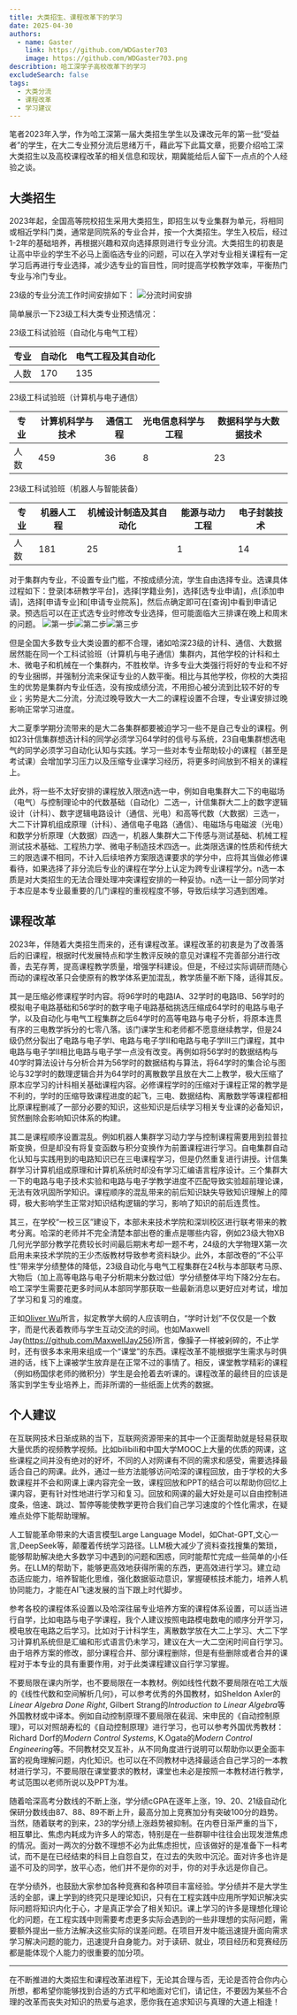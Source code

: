 ```yaml
---
title: 大类招生、课程改革下的学习
date: 2025-04-30
authors:
  - name: Gaster
    link: https://github.com/WDGaster703
    image: https://github.com/WDGaster703.png
describtion: 哈工深学子高校改革下的学习
excludeSearch: false
tags:
  - 大类分流
  - 课程改革
  - 学习建议
---
```


笔者2023年入学，作为哈工深第一届大类招生学生以及课改元年的第一批“受益者”的学生，在大二专业预分流后思绪万千，藉此写下此篇文章，扼要介绍哈工深大类招生以及高校课程改革的相关信息和现状，期冀能给后人留下一点点的个人经验之谈。

## 大类招生

2023年起，全国高等院校招生采用大类招生，即招生以专业集群为单元，将相同或相近学科门类，通常是同院系的专业合并，按一个大类招生。学生入校后，经过1-2年的基础培养，再根据兴趣和双向选择原则进行专业分流。大类招生的初衷是让高中毕业的学生不必马上面临选专业的问题，可以在入学对专业相关课程有一定学习后再进行专业选择，减少选专业的盲目性，同时提高学校教学效率，平衡热门专业与冷门专业。

23级的专业分流工作时间安排如下：
![分流时间安排](images/分流时间安排.jpg)

简单展示一下23级工科大类专业预选情况：

23级工科试验班（自动化与电气工程）

|专业|自动化|电气工程及其自动化|
|---|--------|---------|
|人数|170|135|

23级工科试验班（计算机与电子通信）

|专业|计算机科学与技术|通信工程|光电信息科学与工程|数据科学与大数据技术|
|---|--------|---------|--------|---------|
|人数|459|36|8|23|

23级工科试验班（机器人与智能装备）

|专业|机器人工程|机械设计制造及其自动化|能源与动力工程|电子封装技术|
|---|--------|---------|--------|---------|
|人数|181|25|1|14|

对于集群内专业，不设置专业门槛，不按成绩分流，学生自由选择专业。选课具体过程如下：登录[本研教学平台]，选择[学籍业务]，选择[选专业申请]，点[添加申请]，选择[申请专业]和[申请专业院系]，然后点确定即可在[查询]中看到申请记录。预选后可以在正式选专业时修改专业选择，但可能面临大三排课在晚上和周末的问题。
![第一步](images/选专业申请.png)![第二步](images/添加申请和查询.png)![第三步](images/申请专业和申请专业院系.png)

但是全国大多数专业大类设置的都不合理，诸如哈深23级的计科、通信、大数据居然能在同一个工科试验班（计算机与电子通信）集群内，其他学校的计科和土木、微电子和机械在一个集群内，不胜枚举。许多专业大类强行将好的专业和不好的专业捆绑，并强制分流来保证专业的人数平衡。相比与其他学校，你校的大类招生的优势是集群内专业任选，没有按成绩分流，不用担心被分流到比较不好的专业；劣势是大二分流，分流过晚导致大一大二的课程设置不合理，专业课安排过晚影响正常学习进度。

大二夏季学期分流带来的是大二各集群都要被迫学习一些不是自己专业的课程。例如23计信集群想选计科的同学必须学习64学时的信号与系统，23自电集群想选电气的同学必须学习自动化认知与实践。学习一些对本专业帮助较小的课程（甚至是考试课）会增加学习压力以及压缩专业课学习经历，将更多时间放到不相关的课程上。

此外，将一些不太好安排的课程放入限选n选一中，例如自电集群大二下的电磁场（电气）与控制理论中的代数基础（自动化）二选一，计信集群大二上的数字逻辑设计（计科）、数字逻辑电路设计（通信、光电）和高等代数（大数据）三选一，大二下计算机组成原理（计科）、通信电子电路（通信）、电磁场与电磁波（光电）和数学分析原理（大数据）四选一，机器人集群大二下传感与测试基础、机械工程测试技术基础、工程热力学、微电子制造技术四选一。此类限选课的性质和传统大三的限选课不相同，不计入后续培养方案限选课要求的学分中，应将其当做必修课看待，如果选择了非分流后专业的课程在学分上认定为跨专业课程学分。n选一本质是对大类招生的无法合理处理冲突课程安排的一种妥协。n选一让一部分同学对于本应是本专业最重要的几门课程的重视程度不够，导致后续学习遇到困难。

## 课程改革

2023年，伴随着大类招生而来的，还有课程改革。课程改革的初衷是为了改善落后的旧课程，根据时代发展特点和学生教评反映的意见对课程不完善部分进行改善，去芜存菁，提高课程教学质量，增强学科建设。但是，不经过实际调研而随心而动的课程改革只会使原有的教学体系更加混乱，教学质量不断下降，适得其反。

其一是压缩必修课程学时内容。将96学时的电路IA、32学时的电路IB、56学时的模拟电子电路基础和56学时的数字电子电路基础挑选压缩成64学时的电路与电子学，以及自动化与电气工程集群之后64学时的高等电路与电子分析，将原本连贯有序的三电教学拆分的七零八落。该门课学生和老师都不愿意继续教学，但是24级仍然分裂出了电路与电子学I、电路与电子学II和电路与电子学III三门课程，其中电路与电子学II相比电路与电子学一点没有改变。再例如将56学时的数据结构与40学时算法设计与分析合并为56学时的数据结构与算法，将64学时的集合论与图论与32学时的数理逻辑合并为64学时的离散数学且放在大二上教学，极大压缩了原本应学习的计科相关基础课程内容。必修课程学时的压缩对于课程正常的教学是不利的，学时的压缩导致课程进度的起飞，三电、数据结构、离散数学等课程都相比原课程删减了一部分必要的知识，这些知识是后续学习相关专业课的必备知识，贸然删除会影响知识体系的构建。

其二是课程顺序设置混乱。例如机器人集群学习动力学与控制课程需要用到拉普拉斯变换，但是却没有将复变函数与积分变换作为前置课程进行学习。自电集群自动化认知与实践用到的电路知识已在三电课程学习，但是仍然重复进行讲授。计信集群学习计算机组成原理和计算机系统时却没有学习汇编语言程序设计。三个集群大一下的电路与电子技术实验和电路与电子学教学进度不匹配导致实验超前理论课，无法有效巩固所学知识。课程顺序的混乱带来的前后知识缺失导致知识理解上的障碍，极大影响学生正常对知识结构逻辑的学习，影响了知识的前后连贯性。

其三，在学校“一校三区”建设下，本部未来技术学院和深圳校区进行联考带来的教考分离。哈深的老师并不完全清楚本部出卷的重点是哪些内容，例如23级大物XB几何光学部分教学花费较长时间最后期末考却一题不考，24级的大学物理X第一次启用未来技术学院的王少杰版教材导致参考资料缺少。此外，本部改卷的“不公平性”带来学分绩整体的降低，23级自动化与电气工程集群在24秋与本部联考马原、大物后（加上高等电路与电子分析期末分数过低）学分绩整体平均下降2分左右。哈工深学生需要花更多时间从本部同学那获取一些最新消息以更好应对考试，增加了学习和复习的难度。

正如[Oliver Wu](https://github.com/OliverWu)所言，拟定教学大纲的人应该明白，“学时计划”不仅仅是一个数字，而是代表着教师与学生互动交流的时间。也如Maxwell Jay(https://github.com/MaxwellJay256)所言，像臊子一样被剁碎的，不止学时，还有很多本来用来组成一个“课堂”的东西。课程改革不能根据学生需求与时俱进的话，线下上课被学生放弃是在正常不过的事情了。相反，课堂教学精彩的课程（例如杨国俅老师的微积分）学生是会抢着去听课的。课程改革的最终目的应该是落实到学生专业培养上，而非所谓的一些纸面上优秀的数据。

## 个人建议

在互联网技术日渐成熟的当下，互联网资源带来的其中一个正面帮助就是轻易获取大量优质的视频教学视频。比如bilibili和中国大学MOOC上大量的优质的网课，这些课程之间并没有绝对的好坏，不同的人对网课有不同的需求和感受，需要选择最适合自己的网课。此外，通过一些方法能够访问哈深的课程回放，由于学校的大多数课程并不会和网课上课内容完全一致，课程回放和PPT的结合可以帮助你回忆上课内容，更有针对性地进行学习和复习。回放和网课的最大好处是可以自由控制进度条，倍速、跳过、暂停等能使教学更符合我们自己学习速度的个性化需求，在疑难点处停下能帮助理解。

人工智能革命带来的大语言模型Large Language Model，如Chat-GPT,文心一言,DeepSeek等，颠覆着传统学习路径。LLM极大减少了资料查找搜集的繁琐，能够帮助解决绝大多数学习中遇到的问题和困惑，同时能帮忙完成一些简单的小任务。在LLM的帮助下，能够更高效地获得所需的东西，更高效进行学习。建立动态适应能力，培养智能化思维，强化数据驱动意识，掌握硬核技术能力，培养人机协同能力，才能在AI飞速发展的当下跟上时代脚步。

参考各校的课程体系设置以及哈深往届专业培养方案的课程体系设置，可以适当进行自学，比如电路与电子学课程，我个人建议按照电路模电数电的顺序分开学习，模电放在电路之后学习。比如对于计科学生，离散数学放在大二上学习、大二下学习计算机系统但是汇编和形式语言仍未学习，建议在大一大二空闲时间自行学习。由于培养方案的修改，部分课程合并、部分课程删除，但是有些删除或者合并的课程对于本专业的具有重要作用，对于此类课程建议自行学习掌握。

不要局限在课内所学，也不要局限在一本教材。例如线性代数不要局限在哈工大版的《线性代数和空间解析几何》，可以参考优秀的外国教材，如Sheldon Axler的*Linear Algebra Done Right*, Gilbert Strang的*Introduction to Linear Algebra*等外国教材或中译本。例如自动控制原理不要局限在裴润、宋申民的《自动控制原理》，可以对照胡寿松的《自动控制原理》进行学习，也可以参考外国优秀教材：Richard Dorf的*Modern Control Systems*, K.Ogata的*Modern Control Engineering*等。不同教材交叉互补，从不同角度进行说明可以帮助你以更全面丰富的视角理解问题，内化知识。也可以在不同教材中选择最适合自己学习的一本教材进行学习，不要局限在课堂要求的教材，课堂也未必是按照一本教材进行教学，考试范围以老师所说以及PPT为准。

随着哈深高考分数线的不断上涨，学分绩cGPA在逐年上涨，19、20、21级自动化保研分数线由87、88、89不断上升，最高分加上竞赛加分有突破100分的趋势。当然，随着联考的到来，23的学分绩上涨趋势被抑制。在内卷日渐严重的当下，相互攀比、焦虑内耗成为许多人的常态，特别是在一些群聊中往往会出现发泄焦虑的情况。面对一两次的分数不理想不必为此焦虑担忧，应该做好的是准备下一科考试，而不是在已经结束的科目上自怨自艾，在过去的失败中沉沦。面对许多也许是遥不可及的同学，放平心态，他们并不是你的对手，你的对手永远是你自己。

在学分绩外，也鼓励大家参加各种竞赛和各种项目丰富经验。学分绩并不是大学生活的全部，课上学到的终究只是理论知识，只有在工程实践中应用所学知识解决实际问题将知识内化于心，才是真正学会了相关知识。课上学习的许多是理想化理论化的问题，在工程实践中则需要考虑更多实际会遇到的一些非理想的实际问题，需要额外提出一些方法解决这些实际的误差问题。在项目开发中能迅速提升面向需求学习解决问题的能力，迅速提升自身能力。对于读研、就业，项目经历和竞赛经历都是能体现个人能力的很重要的加分项。

-------

在不断推进的大类招生和课程改革进程下，无论其合理与否，无论是否符合你内心所想，都希望你能够找到合适的方式平和地面对它们，请记住，不要因为某些不合理的改革而丧失对知识的热爱与追求，愿你我在追求知识与真理的大道上相逢！